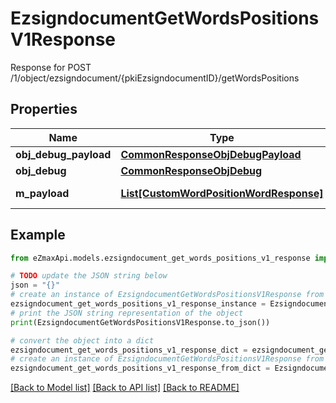 # EzsigndocumentGetWordsPositionsV1Response

Response for POST /1/object/ezsigndocument/{pkiEzsigndocumentID}/getWordsPositions

## Properties

Name | Type | Description | Notes
------------ | ------------- | ------------- | -------------
**obj_debug_payload** | [**CommonResponseObjDebugPayload**](CommonResponseObjDebugPayload.md) |  | 
**obj_debug** | [**CommonResponseObjDebug**](CommonResponseObjDebug.md) |  | [optional] 
**m_payload** | [**List[CustomWordPositionWordResponse]**](CustomWordPositionWordResponse.md) | Payload for POST /1/object/ezsigndocument/{pkiEzsigndocumentID}/getWordsPositions | 

## Example

```python
from eZmaxApi.models.ezsigndocument_get_words_positions_v1_response import EzsigndocumentGetWordsPositionsV1Response

# TODO update the JSON string below
json = "{}"
# create an instance of EzsigndocumentGetWordsPositionsV1Response from a JSON string
ezsigndocument_get_words_positions_v1_response_instance = EzsigndocumentGetWordsPositionsV1Response.from_json(json)
# print the JSON string representation of the object
print(EzsigndocumentGetWordsPositionsV1Response.to_json())

# convert the object into a dict
ezsigndocument_get_words_positions_v1_response_dict = ezsigndocument_get_words_positions_v1_response_instance.to_dict()
# create an instance of EzsigndocumentGetWordsPositionsV1Response from a dict
ezsigndocument_get_words_positions_v1_response_from_dict = EzsigndocumentGetWordsPositionsV1Response.from_dict(ezsigndocument_get_words_positions_v1_response_dict)
```
[[Back to Model list]](../README.md#documentation-for-models) [[Back to API list]](../README.md#documentation-for-api-endpoints) [[Back to README]](../README.md)


